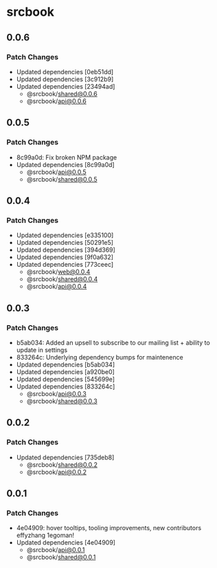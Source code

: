 # srcbook

## 0.0.6

### Patch Changes

- Updated dependencies [0eb51dd]
- Updated dependencies [3c912b9]
- Updated dependencies [23494ad]
  - @srcbook/shared@0.0.6
  - @srcbook/api@0.0.6

## 0.0.5

### Patch Changes

- 8c99a0d: Fix broken NPM package
- Updated dependencies [8c99a0d]
  - @srcbook/api@0.0.5
  - @srcbook/shared@0.0.5

## 0.0.4

### Patch Changes

- Updated dependencies [e335100]
- Updated dependencies [50291e5]
- Updated dependencies [394d369]
- Updated dependencies [9f0a632]
- Updated dependencies [773ceec]
  - @srcbook/web@0.0.4
  - @srcbook/shared@0.0.4
  - @srcbook/api@0.0.4

## 0.0.3

### Patch Changes

- b5ab034: Added an upsell to subscribe to our mailing list + ability to update in settings
- 833264c: Underlying dependency bumps for maintenence
- Updated dependencies [b5ab034]
- Updated dependencies [a920be0]
- Updated dependencies [545699e]
- Updated dependencies [833264c]
  - @srcbook/api@0.0.3
  - @srcbook/shared@0.0.3

## 0.0.2

### Patch Changes

- Updated dependencies [735deb8]
  - @srcbook/shared@0.0.2
  - @srcbook/api@0.0.2

## 0.0.1

### Patch Changes

- 4e04909: hover tooltips, tooling improvements, new contributors effyzhang 1egoman!
- Updated dependencies [4e04909]
  - @srcbook/api@0.0.1
  - @srcbook/shared@0.0.1
